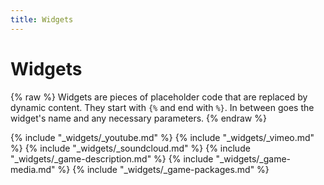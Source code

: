 ```yaml
---
title: Widgets
---
```


# Widgets <span class="jolticon jolticon-plug big"></span>

{% raw %}
Widgets are pieces of placeholder code that are replaced by dynamic content. They start with `{%` and end with `%}`. In between goes the widget's name and any necessary parameters.
{% endraw %}

{% include "_widgets/_youtube.md" %}
{% include "_widgets/_vimeo.md" %}
{% include "_widgets/_soundcloud.md" %}
{% include "_widgets/_game-description.md" %}
{% include "_widgets/_game-media.md" %}
{% include "_widgets/_game-packages.md" %}
